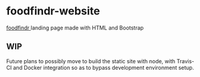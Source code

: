 # foodfindr-website
[ foodfindr ](https://github.com/eric-li18/foodfindr) landing page made with HTML and Bootstrap

## WIP
Future plans to possibly move to build the static site with node, with Travis-CI and Docker integration so as to bypass development environment setup.
<!---
```
docker run --rm -dit -p 4000:4000 --name ff-site jekyll/jekyll jekyll serve
```
--->
